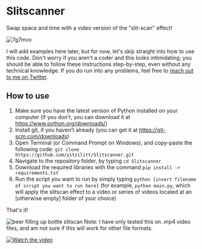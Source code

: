 # Slitscanner
Swap space and time with a video version of the "slit-scan" effect!

![7g7mvo](https://user-images.githubusercontent.com/28551587/228382056-7c516dc7-5914-4443-ba62-fb42f15506a5.gif)

I will add examples here later, but for now, let's skip straight into how to use this code. Don't worry if you aren't a coder and this looks intimidating; you should be able to follow these instructions step-by-step, even without any technical knowledge. If you do run into any problems, feel free to [reach out to me on Twitter](https://twitter.com/YitziLitt).
## How to use
1. Make sure you have the latest version of Python installed on your computer (if you don't, you can download it at https://www.python.org/downloads/)
2. Install git, if you haven't already (you can get it at https://git-scm.com/downloads)
3. Open Terminal (or Command Prompt on Windows), and copy-paste the following code: `git clone https://github.com/yitzilitt/Slitscanner.git`
4. Navigate to the repository folder, by typing `cd Slitscanner`
5. Download the required libraries with the command `pip install -r requirements.txt`
6. Run the script you want to run by simply typing `python [insert filename of script you want to run here]` (for example, `python main.py`, which will apply the slitscan effect to a video or series of videos located at an [otherwise empty] folder of your choice)

That's it!

![beer filling up bottle slitscan](https://user-images.githubusercontent.com/28551587/228295253-76ab0be0-ca43-44d4-8f9a-d4eec3132287.png)
Note: I have only tested this on .mp4 video files, and am not sure if this will work for other file formats.

[![Watch the video](https://img.youtube.com/vi/lDuECnQYiJk/maxresdefault.jpg)](https://youtu.be/lDuECnQYiJk)
